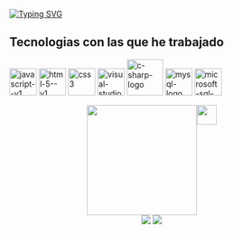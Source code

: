 <a href="https://git.io/typing-svg"
      ><img
        src="https://readme-typing-svg.demolab.com?font=Fira+Code&pause=1000&color=B6222F&width=435&lines=Hola!+Soy+Emita%2C+Ing.+de+Sistemas.+"
        alt="Typing SVG"
    /></a>
    <h2>Tecnologias con las que he trabajado</h2>
<p>
     <img width="48" height="48" src="https://img.icons8.com/color/48/javascript--v1.png" alt="javascript--v1"/>
<img width="48" height="48" src="https://img.icons8.com/color/48/html-5--v1.png" alt="html-5--v1"/>
<img width="48" height="48" src="https://img.icons8.com/fluency/48/css3.png" alt="css3"/>
<img width="48" height="48" src="https://img.icons8.com/color/48/visual-studio--v2.png" alt="visual-studio--v2"/>
<img width="64" height="64" src="https://img.icons8.com/nolan/64/c-sharp-logo.png" alt="c-sharp-logo"/>
<img width="48" height="48" src="https://img.icons8.com/color/48/mysql-logo.png" alt="mysql-logo"/>
<img width="48" height="48" src="https://img.icons8.com/color/48/microsoft-sql-server.png" alt="microsoft-sql-server"/> 
</p>

<div align="rigth" style="display: flex; justify-content: center;">
  <a href="https://github.com/EmitaQuiel">
    <img height="195px" src="https://github-readme-stats.vercel.app/api/top-langs/?username=EmitaQuiel&layout=compact&langs_count=7&theme=one_dark_pro"/>
  </a>
      <a><img style="width: 35px;" src="https://i.pinimg.com/originals/0a/d5/bb/0ad5bb032b0d35e4f27edcd713e67614.gif" /></a>
</div>

<div align="center"> 
  <a href="https://www.linkedin.com/in/cristinanevesb" target="_blank"><img src="https://img.shields.io/badge/-LinkedIn-%230077B5?style=for-the-badge&logo=linkedin&logoColor=white" target="_blank"></a> 
  <a href="mailto:anacristinabezerra.neves@gmail.com"><img src="https://img.shields.io/badge/-Gmail-%23333?style=for-the-badge&logo=gmail&logoColor=white" target="_blank"></a>
</div>
